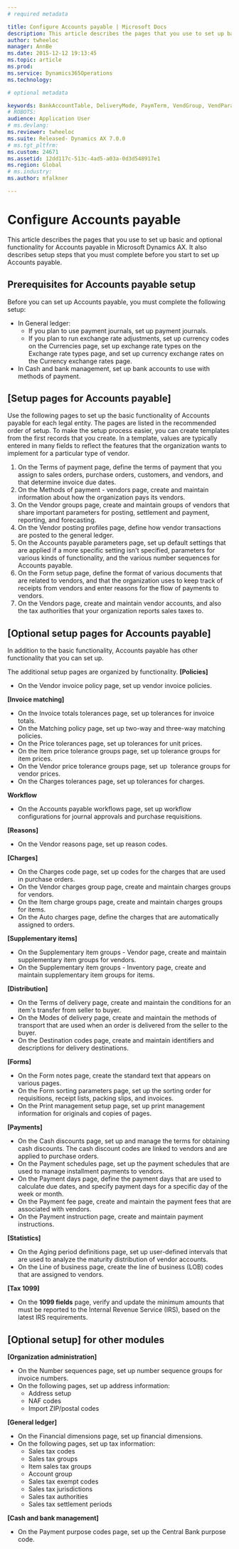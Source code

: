```yaml
---
# required metadata

title: Configure Accounts payable | Microsoft Docs
description: This article describes the pages that you use to set up basic and optional functionality for Accounts payable in Microsoft Dynamics AX. It also describes setup steps that you must complete before you start to set up Accounts payable.
author: twheeloc
manager: AnnBe
ms.date: 2015-12-12 19:13:45
ms.topic: article
ms.prod: 
ms.service: Dynamics365Operations
ms.technology: 

# optional metadata

keywords: BankAccountTable, DeliveryMode, PaymTerm, VendGroup, VendParameters, VendPaymMode, VendTable
# ROBOTS: 
audience: Application User
# ms.devlang: 
ms.reviewer: twheeloc
ms.suite: Released- Dynamics AX 7.0.0
# ms.tgt_pltfrm: 
ms.custom: 24671
ms.assetid: 12dd117c-513c-4ad5-a03a-0d3d548917e1
ms.region: Global
# ms.industry: 
ms.author: mfalkner

---
```


# Configure Accounts payable

This article describes the pages that you use to set up basic and optional functionality for Accounts payable in Microsoft Dynamics AX. It also describes setup steps that you must complete before you start to set up Accounts payable.

Prerequisites for Accounts payable setup
----------------------------------------

Before you can set up Accounts payable, you must complete the following setup:

-   In General ledger:
    -   If you plan to use payment journals, set up payment journals.
    -   If you plan to run exchange rate adjustments, set up currency codes on the Currencies page, set up exchange rate types on the Exchange rate types page, and set up currency exchange rates on the Currency exchange rates page.
-   In Cash and bank management, set up bank accounts to use with methods of payment.

## [Setup pages for Accounts payable]
Use the following pages to set up the basic functionality of Accounts payable for each legal entity. The pages are listed in the recommended order of setup. To make the setup process easier, you can create templates from the first records that you create. In a template, values are typically entered in many fields to reflect the features that the organization wants to implement for a particular type of vendor.
1.  On the Terms of payment page, define the terms of payment that you assign to sales orders, purchase orders, customers, and vendors, and that determine invoice due dates.
2.  On the Methods of payment - vendors page, create and maintain information about how the organization pays its vendors.
3.  On the Vendor groups page, create and maintain groups of vendors that share important parameters for posting, settlement and payment, reporting, and forecasting.
4.  On the Vendor posting profiles page, define how vendor transactions are posted to the general ledger.
5.  On the Accounts payable parameters page, set up default settings that are applied if a more specific setting isn't specified, parameters for various kinds of functionality, and the various number sequences for Accounts payable.
6.  On the Form setup page, define the format of various documents that are related to vendors, and that the organization uses to keep track of receipts from vendors and enter reasons for the flow of payments to vendors.
7.  On the Vendors page, create and maintain vendor accounts, and also the tax authorities that your organization reports sales taxes to.

## [Optional setup pages for Accounts payable]
In addition to the basic functionality, Accounts payable has other functionality that you can set up.

The additional setup pages are organized by functionality.
**[Policies]**
-   On the Vendor invoice policy page, set up vendor invoice policies.

**[Invoice matching]**

-   On the Invoice totals tolerances page, set up tolerances for invoice totals.
-   On the Matching policy page, set up two-way and three-way matching policies.
-   On the Price tolerances page, set up tolerances for unit prices.
-   On the Item price tolerance groups page, set up tolerance groups for item prices.
-   On the Vendor price tolerance groups page, set up  tolerance groups for vendor prices.
-   On the Charges tolerances page, set up tolerances for charges.

**Workflow**

-   On the Accounts payable workflows page, set up workflow configurations for journal approvals and purchase requisitions.

**[Reasons]**

-   On the Vendor reasons page, set up reason codes.

**[Charges]**

-   On the Charges code page, set up codes for the charges that are used in purchase orders.
-   On the Vendor charges group page, create and maintain charges groups for vendors.
-   On the Item charge groups page, create and maintain charges groups for items.
-   On the Auto charges page, define the charges that are automatically assigned to orders.

**[Supplementary items]**

-   On the Supplementary item groups - Vendor page, create and maintain supplementary item groups for vendors.
-   On the Supplementary item groups - Inventory page, create and maintain supplementary item groups for items.

**[Distribution]**

-   On the Terms of delivery page, create and maintain the conditions for an item's transfer from seller to buyer.
-   On the Modes of delivery page, create and maintain the methods of transport that are used when an order is delivered from the seller to the buyer.
-   On the Destination codes page, create and maintain identifiers and descriptions for delivery destinations.

**[Forms]**

-   On the Form notes page, create the standard text that appears on various pages.
-   On the Form sorting parameters page, set up the sorting order for requisitions, receipt lists, packing slips, and invoices.
-   On the Print management setup page, set up print management information for originals and copies of pages.

**[Payments]**

-   On the Cash discounts page, set up and manage the terms for obtaining cash discounts. The cash discount codes are linked to vendors and are applied to purchase orders.
-   On the Payment schedules page, set up the payment schedules that are used to manage installment payments to vendors.
-   On the Payment days page, define the payment days that are used to calculate due dates, and specify payment days for a specific day of the week or month.
-   On the Payment fee page, create and maintain the payment fees that are associated with vendors.
-   On the Payment instruction page, create and maintain payment instructions.

**[Statistics]**

-   On the Aging period definitions page, set up user-defined intervals that are used to analyze the maturity distribution of vendor accounts.
-   On the Line of business page, create the line of business (LOB) codes that are assigned to vendors.

**[Tax 1099]**

-   On the **1099 fields** page, verify and update the minimum amounts that must be reported to the Internal Revenue Service (IRS), based on the latest IRS requirements.

## **[Optional setup] for other modules**
**[Organization administration]**

-   On the Number sequences page, set up number sequence groups for invoice numbers.
-   On the following pages, set up address information:
    -   Address setup
    -   NAF codes
    -   Import ZIP/postal codes

**[General ledger]**

-   On the Financial dimensions page, set up financial dimensions.
-   On the following pages, set up tax information:
    -   Sales tax codes
    -   Sales tax groups
    -   Item sales tax groups
    -   Account group
    -   Sales tax exempt codes
    -   Sales tax jurisdictions
    -   Sales tax authorities
    -   Sales tax settlement periods

**[Cash and bank management]**

-   On the Payment purpose codes page, set up the Central Bank purpose code.




